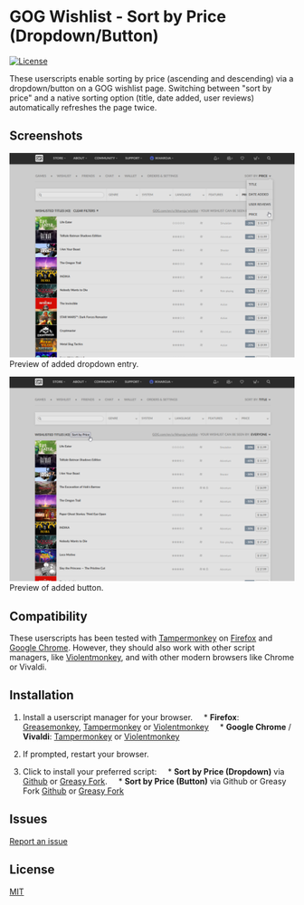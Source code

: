 # GOG Wishlist - Sort by Price (Dropdown/Button)
[![License](https://img.shields.io/badge/license-MIT-blue.svg)](LICENSE)

These userscripts enable sorting by price (ascending and descending) via a dropdown/button on a GOG wishlist page. Switching between "sort by price" and a native sorting option (title, date added, user reviews) automatically refreshes the page twice.

## Screenshots
![Wishlist dropdown](Screenshots/dropdown-sort-ascending.png "Wishlisted gamed sorted by price in ascending order")
Preview of added dropdown entry.

![Wishlist button](Screenshots/button-sort-ascending.png "Wishlisted gamed sorted by price in ascending order")
Preview of added button.

## Compatibility
These userscripts has been tested with [Tampermonkey](https://addons.mozilla.org/en-US/firefox/addon/tampermonkey/) on [Firefox](https://www.mozilla.org/en-US/firefox/new/) and [Google Chrome](https://www.google.com/chrome/). However, they should also work with other script managers, like [Violentmonkey](https://addons.mozilla.org/en-US/firefox/addon/violentmonkey/), and with other modern browsers like Chrome or Vivaldi.

## Installation
1. Install a userscript manager for your browser.
    * **Firefox**: [Greasemonkey](https://addons.mozilla.org/en-US/firefox/addon/greasemonkey/), [Tampermonkey](https://addons.mozilla.org/en-US/firefox/addon/tampermonkey/) or [Violentmonkey](https://addons.mozilla.org/en-US/firefox/addon/violentmonkey/)
    * **Google Chrome** / **Vivaldi**: [Tampermonkey](https://chrome.google.com/webstore/detail/tampermonkey/dhdgffkkebhmkfjojejmpbldmpobfkfo) or [Violentmonkey](https://chrome.google.com/webstore/detail/violentmonkey/jinjaccalgkegednnccohejagnlnfdag)

2. If prompted, restart your browser.

3. Click to install your preferred script:
    * **Sort by Price (Dropdown)** via [Github](https://raw.githubusercontent.com/idkicarus/gog-wishlist-sort-by-price/main/gog-wishlist_sort-by-price_dropdown.user.js) or [Greasy Fork](https://greasyfork.org/en/scripts/526972-gog-wishlist-sort-by-price-dropdown).
    * **Sort by Price (Button)** via Github or Greasy Fork [Github](https://github.com/idkicarus/gog-wishlist-sort-by-price/raw/refs/heads/main/gog-wishlist_sort-by-price_button.user.js) or [Greasy Fork](https://greasyfork.org/en/scripts/527006-gog-wishlist-sort-by-price-button)

## Issues
[Report an issue](https://github.com/idkicarus/gog-wishlist-sort-by-price/issues)

## License
[MIT](LICENSE)